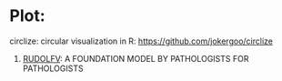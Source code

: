 # Plot: 
circlize: circular visualization in R: https://github.com/jokergoo/circlize

1. [RUDOLFV](https://arxiv.org/pdf/2401.04079): A FOUNDATION MODEL BY PATHOLOGISTS FOR PATHOLOGISTS
